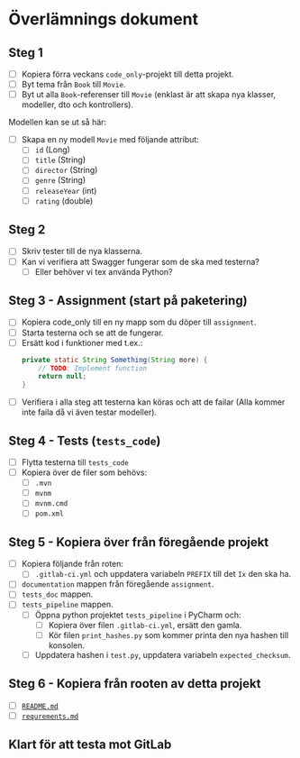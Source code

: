 # Överlämnings dokument

## Steg 1

- [ ] Kopiera förra veckans `code_only`-projekt till detta projekt.
- [ ] Byt tema från `Book` till `Movie`.
- [ ] Byt ut alla `Book`-referenser till `Movie` (enklast är att skapa nya klasser, modeller, dto och kontrollers).

Modellen kan se ut så här:

- [ ] Skapa en ny modell `Movie` med följande attribut:
    - [ ] `id` (Long)
    - [ ] `title` (String)
    - [ ] `director` (String)
    - [ ] `genre` (String)
    - [ ] `releaseYear` (int)
    - [ ] `rating` (double)

## Steg 2

- [ ] Skriv tester till de nya klasserna.
- [ ] Kan vi verifiera att Swagger fungerar som de ska med testerna?
    - [ ] Eller behöver vi tex använda Python?

## Steg 3 - Assignment (start på paketering)

- [ ] Kopiera code_only till en ny mapp som du döper till `assignment`.
- [ ] Starta testerna och se att de fungerar.
- [ ] Ersätt kod i funktioner med t.ex.:
    ```java
    private static String Something(String more) {
        // TODO: Implement function
        return null;
    }
    ```
- [ ] Verifiera i alla steg att testerna kan köras och att de failar (Alla kommer inte faila då vi även testar
  modeller).

## Steg 4 - Tests (`tests_code`)

- [ ] Flytta testerna till `tests_code`
- [ ] Kopiera över de filer som behövs:
    - [ ] `.mvn`
    - [ ] `mvnm`
    - [ ] `mvnm.cmd`
    - [ ] `pom.xml`

## Steg 5 - Kopiera över från föregående projekt

- [ ] Kopiera följande från roten:
    - [ ] `.gitlab-ci.yml` och uppdatera variabeln `PREFIX` till det `Ix` den ska ha.
- [ ] `documentation` mappen från föregående `assignment`.
- [ ] `tests_doc` mappen.
- [ ] `tests_pipeline` mappen.
    - [ ] Öppna python projektet `tests_pipeline` i PyCharm och:
        - [ ] Kopiera över filen `.gitlab-ci.yml`, ersätt den gamla.
        - [ ] Kör filen `print_hashes.py` som kommer printa den nya hashen till konsolen.
    - [ ] Uppdatera hashen i `test.py`, uppdatera variabeln `expected_checksum`.

## Steg 6 - Kopiera från rooten av detta projekt

- [ ] [`README.md`](README.md)
- [ ] [`requrements.md`](requirements.md)

## Klart för att testa mot GitLab

